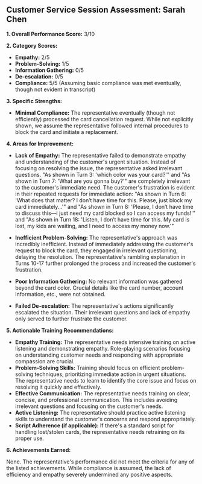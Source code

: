 ## Customer Service Session Assessment: Sarah Chen

**1. Overall Performance Score:** 3/10

**2. Category Scores:**

* **Empathy:** 2/5  
* **Problem-Solving:** 1/5
* **Information Gathering:** 0/5
* **De-escalation:** 0/5
* **Compliance:** 5/5 (Assuming basic compliance was met eventually, though not evident in transcript)


**3. Specific Strengths:**

* **Minimal Compliance:** The representative eventually (though not efficiently) processed the card cancellation request.  While not explicitly shown, we assume the representative followed internal procedures to block the card and initiate a replacement.

**4. Areas for Improvement:**

* **Lack of Empathy:** The representative failed to demonstrate empathy and understanding of the customer's urgent situation. Instead of focusing on resolving the issue, the representative asked irrelevant questions.  "As shown in Turn 3: 'which color was your card?'" and "As shown in Turn 7: 'What are you gonna buy?'" are completely irrelevant to the customer's immediate need.  The customer's frustration is evident in their repeated requests for immediate action: "As shown in Turn 6: 'What does that matter? I don’t have time for this. Please, just block my card immediately...'" and "As shown in Turn 8: 'Please, I don’t have time to discuss this—I just need my card blocked so I can access my funds!'" and "As shown in Turn 18: 'Listen, I don’t have time for this. My card is lost, my kids are waiting, and I need to access my money now.'"

* **Inefficient Problem-Solving:** The representative's approach was incredibly inefficient.  Instead of immediately addressing the customer's request to block the card, they engaged in irrelevant questioning, delaying the resolution. The representative's rambling explanation in Turns 10-17 further prolonged the process and increased the customer's frustration.

* **Poor Information Gathering:**  No relevant information was gathered beyond the card color.  Crucial details like the card number, account information, etc., were not obtained.

* **Failed De-escalation:** The representative's actions significantly escalated the situation.  Their irrelevant questions and lack of empathy only served to further frustrate the customer.

**5. Actionable Training Recommendations:**

* **Empathy Training:**  The representative needs intensive training on active listening and demonstrating empathy.  Role-playing scenarios focusing on understanding customer needs and responding with appropriate compassion are crucial.
* **Problem-Solving Skills:** Training should focus on efficient problem-solving techniques, prioritizing immediate action in urgent situations.  The representative needs to learn to identify the core issue and focus on resolving it quickly and effectively.
* **Effective Communication:**  The representative needs training on clear, concise, and professional communication.  This includes avoiding irrelevant questions and focusing on the customer's needs.
* **Active Listening:**  The representative should practice active listening skills to understand the customer's concerns and respond appropriately.
* **Script Adherence (if applicable):** If there's a standard script for handling lost/stolen cards, the representative needs retraining on its proper use.


**6. Achievements Earned:**

None.  The representative's performance did not meet the criteria for any of the listed achievements.  While compliance is assumed, the lack of efficiency and empathy severely undermined any positive aspects.
